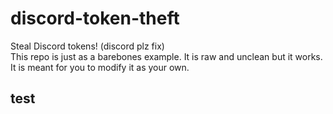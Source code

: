 # discord-token-theft
Steal Discord tokens! (discord plz fix)  
This repo is just as a barebones example. It is raw and unclean but it works. It is meant for you to modify it as your own.

<h2>test</h2>
